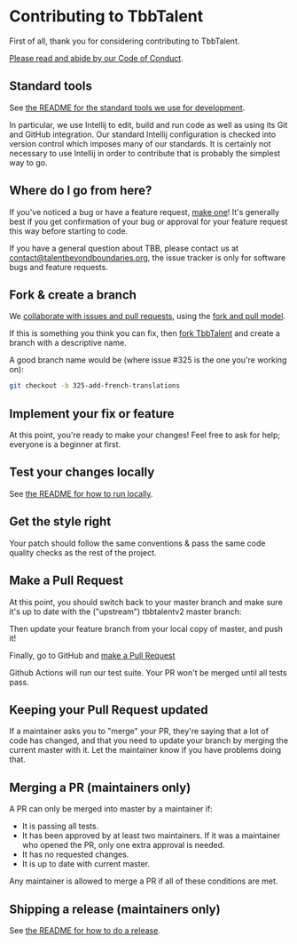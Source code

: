 # Contributing to TbbTalent

First of all, thank you for considering contributing to TbbTalent. 

[Please read and abide by our Code of Conduct](CODE_OF_CONDUCT.md).

## Standard tools

See [the README for the standard tools we use for development](README.md).

In particular, we use Intellij to edit, build and run code as well as using
its Git and GitHub integration. Our standard Intellij configuration is 
checked into version control which imposes many of our standards.
It is certainly not necessary to use Intellij in order to contribute that is
probably the simplest way to go.

## Where do I go from here?

If you've noticed a bug or have a feature request, [make one][new issue]! It's
generally best if you get confirmation of your bug or approval for your feature
request this way before starting to code.

If you have a general question about TBB, please contact us at 
contact@talentbeyondboundaries.org, 
the issue tracker is only for software bugs and feature requests.

## Fork & create a branch

We [collaborate with issues and pull requests], using the [fork and pull model].

If this is something you think you can fix, then [fork TbbTalent] and create
a branch with a descriptive name.

A good branch name would be (where issue #325 is the one you're working on):

```sh
git checkout -b 325-add-french-translations
```

## Implement your fix or feature

At this point, you're ready to make your changes! Feel free to ask for help;
everyone is a beginner at first.

## Test your changes locally

See [the README for how to run locally](README.md).

## Get the style right

Your patch should follow the same conventions & pass the same code quality
checks as the rest of the project.

## Make a Pull Request

At this point, you should switch back to your master branch and make sure it's
up to date with the ("upstream") tbbtalentv2 master branch:

Then update your feature branch from your local copy of master, and push it!

Finally, go to GitHub and [make a Pull Request] 

Github Actions will run our test suite. Your PR won't be merged until all tests pass.

## Keeping your Pull Request updated

If a maintainer asks you to "merge" your PR, they're saying that a lot of code
has changed, and that you need to update your branch by merging the current 
master with it. Let the maintainer know if you have problems doing that.

## Merging a PR (maintainers only)

A PR can only be merged into master by a maintainer if:

* It is passing all tests.
* It has been approved by at least two maintainers. If it was a maintainer who
  opened the PR, only one extra approval is needed.
* It has no requested changes.
* It is up to date with current master.

Any maintainer is allowed to merge a PR if all of these conditions are
met.

## Shipping a release (maintainers only)

See [the README for how to do a release](README.md).


[new issue]: https://github.com/talentbeyondboundaries/tbbtalentv2/issues/new
[fork TbbTalent]: https://help.github.com/articles/fork-a-repo
[collaborate with issues and pull requests]: https://docs.github.com/en/github/collaborating-with-issues-and-pull-requests
[fork and pull model]: https://docs.github.com/en/github/collaborating-with-issues-and-pull-requests/about-collaborative-development-models
[make a pull request]: https://help.github.com/articles/creating-a-pull-request
